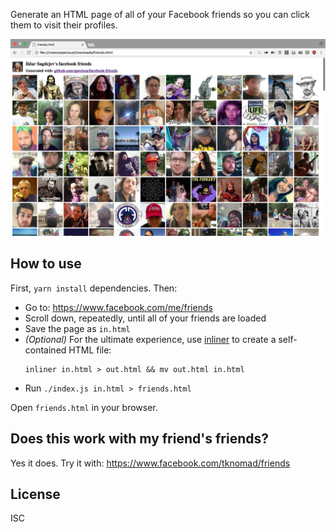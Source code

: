 Generate an HTML page of all of your Facebook friends so you can click them to visit their profiles.

![Screenshot](screenshot.png)

## How to use

First, `yarn install` dependencies. Then:

- Go to: https://www.facebook.com/me/friends
- Scroll down, repeatedly, until all of your friends are loaded
- Save the page as `in.html`
- *(Optional)* For the ultimate experience, use [inliner](https://github.com/remy/inliner) to create a self-contained HTML file:
  ```
  inliner in.html > out.html && mv out.html in.html
  ```
- Run `./index.js in.html > friends.html`

Open `friends.html` in your browser.

## Does this work with my friend's friends?

Yes it does. Try it with: https://www.facebook.com/tknomad/friends

## License

ISC